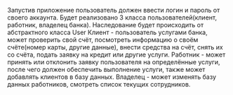 Запустив приложение пользователь должен ввести логин и пароль от своего аккаунта. 
Будет реализовано 3 класса пользователей(клиент, работник, владелец банка).
Наследование будет происходить от абстрактного класса User 
Клиент - пользователь услугами банка, может проверить свой счёт, посмотреть информацию о своём счёте(номер карты, другие данные), внести средства на счёт, снять их со счёта, 
подать заявку на кредит или другие услуги. 
Работник - может принять или отклонить заявку пользователя на определённые услуги, после чего должен обеспечить выполнение услуги, также может добавлять клиентов в базу данных. 
Владелец - может изменять базу данных работников, смотреть список текущих сотрудников.
